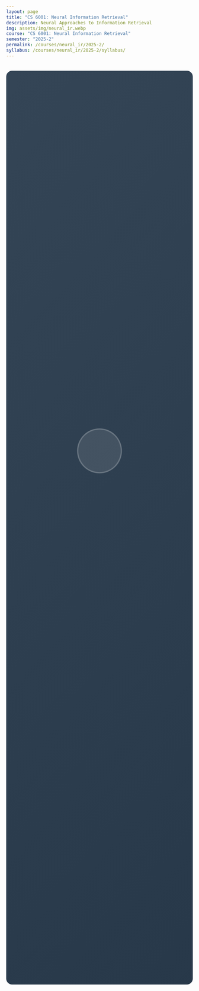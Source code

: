 ```yaml
---
layout: page
title: "CS 6001: Neural Information Retrieval"
description: Neural Approaches to Information Retrieval
img: assets/img/neural_ir.webp
course: "CS 6001: Neural Information Retrieval"
semester: "2025-2"
permalink: /courses/neural_ir/2025-2/
syllabus: /courses/neural_ir/2025-2/syllabus/
---
```


<style>
  .coming-soon-container {
    min-height: 60vh;
    display: flex;
    flex-direction: column;
    justify-content: center;
    align-items: center;
    background: linear-gradient(-45deg, #112233, #223344, #334455, #445566);
    background-size: 400% 400%;
    animation: gradient 15s ease infinite;
    padding: 2rem;
    border-radius: 1rem;
    margin: 2rem auto;
    max-width: 800px;
  }

  @keyframes gradient {
    0% { background-position: 0% 50%; }
    50% { background-position: 100% 50%; }
    100% { background-position: 0% 50%; }
  }

  .coming-soon-content {
    text-align: center;
    color: #ffffff;
    padding: 2rem;
  }

  .coming-soon-title {
    font-size: 3rem;
    font-weight: bold;
    margin-bottom: 1rem;
    opacity: 0;
    animation: fadeIn 1s ease-in forwards;
  }

  .coming-soon-subtitle {
    font-size: 1.5rem;
    margin-bottom: 2rem;
    opacity: 0;
    animation: fadeIn 1s ease-in 0.5s forwards;
  }

  .coming-soon-description {
    font-size: 1.1rem;
    line-height: 1.6;
    max-width: 600px;
    margin: 0 auto;
    opacity: 0;
    animation: fadeIn 1s ease-in 1s forwards;
  }

  .pulse {
    width: 120px;
    height: 120px;
    border-radius: 50%;
    background: rgba(255, 255, 255, 0.1);
    position: relative;
    margin: 2rem auto;
    animation: pulse 2s ease-out infinite;
  }

  @keyframes pulse {
    0% {
      transform: scale(0.95);
      box-shadow: 0 0 0 0 rgba(255, 255, 255, 0.3);
    }
    70% {
      transform: scale(1);
      box-shadow: 0 0 0 60px rgba(255, 255, 255, 0);
    }
    100% {
      transform: scale(0.95);
      box-shadow: 0 0 0 0 rgba(255, 255, 255, 0);
    }
  }

  @keyframes fadeIn {
    from { opacity: 0; transform: translateY(20px); }
    to { opacity: 1; transform: translateY(0); }
  }

  .course-icon {
    font-size: 3rem;
    margin-bottom: 1rem;
    opacity: 0;
    animation: fadeIn 1s ease-in 1.5s forwards;
  }
</style>

<div class="coming-soon-container">
  <div class="coming-soon-content">
    <div class="pulse"></div>
    <div class="course-icon">📚</div>
    <h1 class="coming-soon-title">Coming Soon</h1>
    <h2 class="coming-soon-subtitle">Course Under Development</h2>
    <p class="coming-soon-description">
      We're working hard to bring you an exciting new learning experience. 
      This course is currently being developed and will be available soon. 
      Stay tuned for updates!
    </p>
  </div>
</div>
